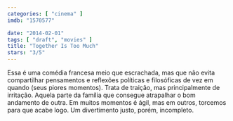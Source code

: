 ```yaml
---
categories: [ "cinema" ]
imdb: "1570577"

date: "2014-02-01"
tags: [ "draft", "movies" ]
title: "Together Is Too Much"
stars: "3/5"
---
```

Essa é uma comédia francesa meio que escrachada, mas que não evita compartilhar pensamentos e reflexões políticas e filosóficas de vez em quando (seus piores momentos). Trata de traição, mas principalmente de irritação. Aquela parte da família que consegue atrapalhar o bom andamento de outra. Em muitos momentos é ágil, mas em outros, torcemos para que acabe logo. Um divertimento justo, porém, incompleto.
